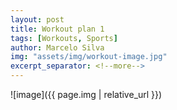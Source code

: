 ```yaml
---
layout: post
title: Workout plan 1
tags: [Workouts, Sports]
author: Marcelo Silva
img: "assets/img/workout-image.jpg"
excerpt_separator: <!--more-->
---
```


![image]({{ page.img | relative_url }})

